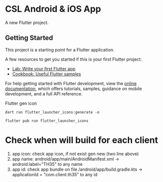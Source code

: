 # CSL Android & iOS App

A new Flutter project.

## Getting Started

This project is a starting point for a Flutter application.

A few resources to get you started if this is your first Flutter project:

-   [Lab: Write your first Flutter app](https://docs.flutter.dev/get-started/codelab)
-   [Cookbook: Useful Flutter samples](https://docs.flutter.dev/cookbook)

For help getting started with Flutter development, view the
[online documentation](https://docs.flutter.dev/), which offers tutorials,
samples, guidance on mobile development, and a full API reference.

Flutter gen icon

```
dart run flutter_launcher_icons:generate -o
```

```
flutter pub run flutter_launcher_icons
```

# Check when will build for each client

1. app icon: check app icon, if not exist gen new (two line above)
2. app name: android/app/main/AndroidManifest.xml -> android:label="TH35" to any name
3. app id: check app bundle on file /android/app/build.gradle.kts -> applicationId = "com.client.th35" to any id
